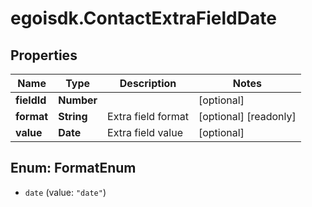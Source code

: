 # egoisdk.ContactExtraFieldDate

## Properties

Name | Type | Description | Notes
------------ | ------------- | ------------- | -------------
**fieldId** | **Number** |  | [optional] 
**format** | **String** | Extra field format | [optional] [readonly] 
**value** | **Date** | Extra field value | [optional] 



## Enum: FormatEnum


* `date` (value: `"date"`)




